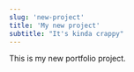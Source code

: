 ```yaml
---
slug: 'new-project'
title: 'My new project'
subtitle: "It's kinda crappy"
---
```


This is my new portfolio project.
